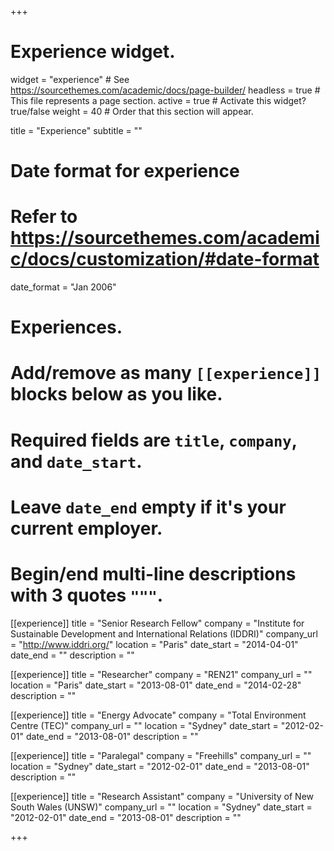 +++
# Experience widget.
widget = "experience"  # See https://sourcethemes.com/academic/docs/page-builder/
headless = true  # This file represents a page section.
active = true  # Activate this widget? true/false
weight = 40  # Order that this section will appear.

title = "Experience"
subtitle = ""

# Date format for experience
#   Refer to https://sourcethemes.com/academic/docs/customization/#date-format
date_format = "Jan 2006"

# Experiences.
#   Add/remove as many `[[experience]]` blocks below as you like.
#   Required fields are `title`, `company`, and `date_start`.
#   Leave `date_end` empty if it's your current employer.
#   Begin/end multi-line descriptions with 3 quotes `"""`.

[[experience]]
  title = "Senior Research Fellow"
  company = "Institute for Sustainable Development and International Relations (IDDRI)"
  company_url = "http://www.iddri.org/"
  location = "Paris"
  date_start = "2014-04-01"
  date_end = ""
  description = ""

[[experience]]
  title = "Researcher"
  company = "REN21"
  company_url = ""
  location = "Paris"
  date_start = "2013-08-01"
  date_end = "2014-02-28"
  description = ""

[[experience]]
  title = "Energy Advocate"
  company = "Total Environment Centre (TEC)"
  company_url = ""
  location = "Sydney"
  date_start = "2012-02-01"
  date_end = "2013-08-01"
  description = ""

[[experience]]
  title = "Paralegal"
  company = "Freehills"
  company_url = ""
  location = "Sydney"
  date_start = "2012-02-01"
  date_end = "2013-08-01"
  description = ""

[[experience]]
  title = "Research Assistant"
  company = "University of New South Wales (UNSW)"
  company_url = ""
  location = "Sydney"
  date_start = "2012-02-01"
  date_end = "2013-08-01"
  description = ""

+++
